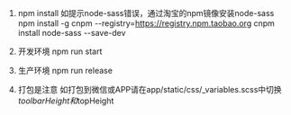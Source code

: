 ﻿1. npm install
如提示node-sass错误，通过淘宝的npm镜像安装node-sass
npm install -g cnpm --registry=https://registry.npm.taobao.org
cnpm install node-sass --save-dev
2. 开发环境 npm run start
3. 生产环境 npm run release

4. 打包是注意 如打包到微信或APP请在app/static/css/_variables.scss中切换$toolbarHeight和$topHeight